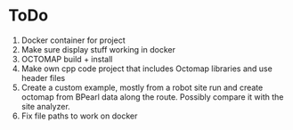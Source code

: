 # ToDo

1. Docker container for project
2. Make sure display stuff working in docker
3. OCTOMAP build + install
4. Make own cpp code project that includes Octomap libraries and use header files
5. Create a custom example, mostly from a robot site run and create octomap from BPearl data along the route. Possibly compare it with the site analyzer.
6. Fix file paths to work on docker